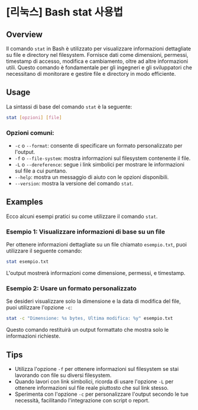 # [리눅스] Bash stat 사용법

## Overview
Il comando `stat` in Bash è utilizzato per visualizzare informazioni dettagliate su file e directory nel filesystem. Fornisce dati come dimensioni, permessi, timestamp di accesso, modifica e cambiamento, oltre ad altre informazioni utili. Questo comando è fondamentale per gli ingegneri e gli sviluppatori che necessitano di monitorare e gestire file e directory in modo efficiente.

## Usage
La sintassi di base del comando `stat` è la seguente:

```bash
stat [opzioni] [file]
```

### Opzioni comuni:
- `-c` o `--format`: consente di specificare un formato personalizzato per l'output.
- `-f` o `--file-system`: mostra informazioni sul filesystem contenente il file.
- `-L` o `--dereference`: segue i link simbolici per mostrare le informazioni sul file a cui puntano.
- `--help`: mostra un messaggio di aiuto con le opzioni disponibili.
- `--version`: mostra la versione del comando `stat`.

## Examples
Ecco alcuni esempi pratici su come utilizzare il comando `stat`.

### Esempio 1: Visualizzare informazioni di base su un file
Per ottenere informazioni dettagliate su un file chiamato `esempio.txt`, puoi utilizzare il seguente comando:

```bash
stat esempio.txt
```

L'output mostrerà informazioni come dimensione, permessi, e timestamp.

### Esempio 2: Usare un formato personalizzato
Se desideri visualizzare solo la dimensione e la data di modifica del file, puoi utilizzare l'opzione `-c`:

```bash
stat -c "Dimensione: %s bytes, Ultima modifica: %y" esempio.txt
```

Questo comando restituirà un output formattato che mostra solo le informazioni richieste.

## Tips
- Utilizza l'opzione `-f` per ottenere informazioni sul filesystem se stai lavorando con file su diversi filesystem.
- Quando lavori con link simbolici, ricorda di usare l'opzione `-L` per ottenere informazioni sul file reale piuttosto che sul link stesso.
- Sperimenta con l'opzione `-c` per personalizzare l'output secondo le tue necessità, facilitando l'integrazione con script o report.